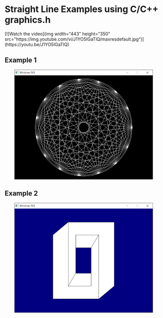 # Straight Line Examples using C/C++ graphics.h

<p align="centre">
[![Watch the video](img width="443" height="350" src="https://img.youtube.com/vi/J1YO5IGaTlQ/maxresdefault.jpg")](https://youtu.be/J1YO5IGaTlQ)
</p>

## Example 1
<p align="center">
  <img width="443" height="350" src="https://github.com/rp181135198/My-Gist-Files-Data/blob/master/Image%20Data/Straight%20Line%20Examples%20in%20C%2B%2B%20graphics.h/Example%20of%20lineto%20and%20moveto.PNG">
</p>

## Example 2
<p align="center">
  <img width="443" height="350" src="https://github.com/rp181135198/My-Gist-Files-Data/blob/master/Image%20Data/Straight%20Line%20Examples%20in%20C%2B%2B%20graphics.h/Example%20of%20linerel%20and%20moverel.PNG">
</p>
